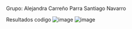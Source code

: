 Grupo: 
Alejandra Carreño Parra
Santiago Navarro

Resultados codigo
![image](https://github.com/user-attachments/assets/505b63b6-0fac-4957-861a-1aade332fa75)
![image](https://github.com/user-attachments/assets/adf1cdaf-6968-43c4-97bc-2a5713c76a20)
